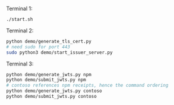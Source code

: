 Terminal 1:

```sh
./start.sh
```

Terminal 2:

```sh
python demo/generate_tls_cert.py
# need sudo for port 443
sudo python3 demo/start_issuer_server.py
```

Terminal 3:

```sh
python demo/generate_jwts.py npm
python demo/submit_jwts.py npm
# contoso references npm receipts, hence the command ordering
python demo/generate_jwts.py contoso
python demo/submit_jwts.py contoso
```
